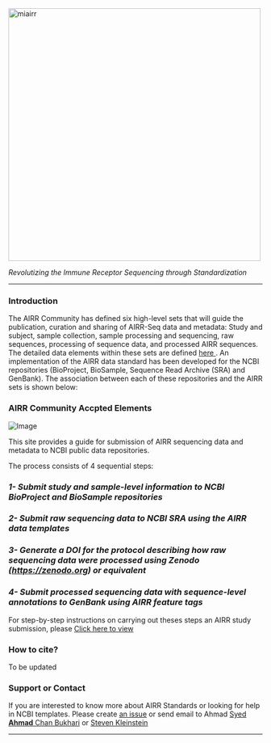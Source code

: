 <img src="https://github.com/airr-community/airr-standards/blob/master/Images/miairr.png" alt="miairr" width="500" />

<i>Revolutizing the Immune Receptor Sequencing through Standardization</i>

***


### Introduction

The AIRR Community has defined six high-level sets that will guide the publication, curation and sharing of AIRR-Seq data and metadata: Study and subject, sample collection, sample processing and sequencing, raw sequences, processing of sequence data, and processed AIRR sequences. The detailed data elements within these sets are defined  <a href="https://github.com/airr-community/airr-standards/blob/master/AIRR_Minimal_Standard_Data_Elements.csv">here </a>. An implementation of the AIRR data standard has been developed for the NCBI repositories (BioProject, BioSample, Sequence Read Archive (SRA) and GenBank). The association between each of these repositories and the AIRR sets is shown below:

### AIRR Community Accpted Elements

![Image](https://github.com/airr-community/airr-standards/blob/master/Images/dataelements.png)


This site provides a guide for submission of AIRR sequencing data and metadata to NCBI public data repositories.

The process consists of 4 sequential steps:

###  <i>1- Submit study and sample-level information to NCBI BioProject and BioSample repositories</i>
###  <i>2- Submit raw sequencing data to NCBI SRA using the AIRR data templates</i>
###  <i>3- Generate a DOI for the protocol describing how raw sequencing data were processed using  Zenodo (https://zenodo.org)  or equivalent</i>
###  <i>4- Submit processed sequencing data with sequence-level annotations to GenBank using AIRR feature tags</i>

For step-by-step instructions on carrying out theses steps an AIRR study submission, please <a href="https://www.overleaf.com/read/tytddwptgkhb#/41759617/">Click here to view</a>

### How to cite?

To be updated

### Support or Contact

If you are interested to know more about AIRR Standards or looking for help in NCBI templates. Please create <a href="https://github.com/airr-community/airr-standards/issues/new">an issue</a> or send email to Ahmad
<a href="mailto:ahmad.chan@yale.edu">Syed **Ahmad** Chan Bukhari</a> or <a href="mailto:steven.kleinstein@yale.edu">Steven Kleinstein</a>

***
